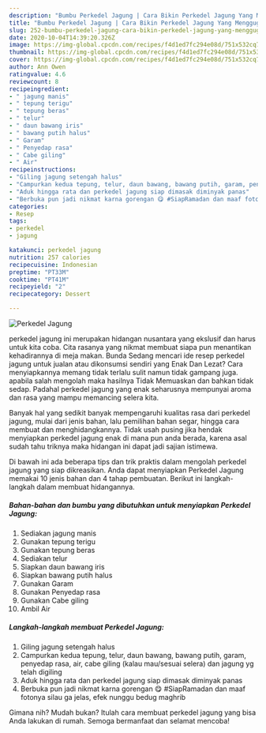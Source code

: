 ```yaml
---
description: "Bumbu Perkedel Jagung | Cara Bikin Perkedel Jagung Yang Menggugah Selera"
title: "Bumbu Perkedel Jagung | Cara Bikin Perkedel Jagung Yang Menggugah Selera"
slug: 252-bumbu-perkedel-jagung-cara-bikin-perkedel-jagung-yang-menggugah-selera
date: 2020-10-04T14:39:20.326Z
image: https://img-global.cpcdn.com/recipes/f4d1ed7fc294e08d/751x532cq70/perkedel-jagung-foto-resep-utama.jpg
thumbnail: https://img-global.cpcdn.com/recipes/f4d1ed7fc294e08d/751x532cq70/perkedel-jagung-foto-resep-utama.jpg
cover: https://img-global.cpcdn.com/recipes/f4d1ed7fc294e08d/751x532cq70/perkedel-jagung-foto-resep-utama.jpg
author: Ann Owen
ratingvalue: 4.6
reviewcount: 8
recipeingredient:
- " jagung manis"
- " tepung terigu"
- " tepung beras"
- " telur"
- " daun bawang iris"
- " bawang putih halus"
- " Garam"
- " Penyedap rasa"
- " Cabe giling"
- " Air"
recipeinstructions:
- "Giling jagung setengah halus"
- "Campurkan kedua tepung, telur, daun bawang, bawang putih, garam, penyedap rasa, air, cabe giling (kalau mau/sesuai selera) dan jagung yg telah digiling"
- "Aduk hingga rata dan perkedel jagung siap dimasak diminyak panas"
- "Berbuka pun jadi nikmat karna gorengan 😋 #SiapRamadan dan maaf fotonya silau ga jelas, efek nunggu bedug maghrib"
categories:
- Resep
tags:
- perkedel
- jagung

katakunci: perkedel jagung 
nutrition: 257 calories
recipecuisine: Indonesian
preptime: "PT33M"
cooktime: "PT41M"
recipeyield: "2"
recipecategory: Dessert

---
```



![Perkedel Jagung](https://img-global.cpcdn.com/recipes/f4d1ed7fc294e08d/751x532cq70/perkedel-jagung-foto-resep-utama.jpg)


perkedel jagung ini merupakan hidangan nusantara yang ekslusif dan harus untuk kita coba. Cita rasanya yang nikmat membuat siapa pun menantikan kehadirannya di meja makan.
Bunda Sedang mencari ide resep perkedel jagung untuk jualan atau dikonsumsi sendiri yang Enak Dan Lezat? Cara menyiapkannya memang tidak terlalu sulit namun tidak gampang juga. apabila salah mengolah maka hasilnya Tidak Memuaskan dan bahkan tidak sedap. Padahal perkedel jagung yang enak seharusnya mempunyai aroma dan rasa yang mampu memancing selera kita.

Banyak hal yang sedikit banyak mempengaruhi kualitas rasa dari perkedel jagung, mulai dari jenis bahan, lalu pemilihan bahan segar, hingga cara membuat dan menghidangkannya. Tidak usah pusing jika hendak menyiapkan perkedel jagung enak di mana pun anda berada, karena asal sudah tahu triknya maka hidangan ini dapat jadi sajian istimewa.




Di bawah ini ada beberapa tips dan trik praktis dalam mengolah perkedel jagung yang siap dikreasikan. Anda dapat menyiapkan Perkedel Jagung memakai 10 jenis bahan dan 4 tahap pembuatan. Berikut ini langkah-langkah dalam membuat hidangannya.

<!--inarticleads1-->

##### Bahan-bahan dan bumbu yang dibutuhkan untuk menyiapkan Perkedel Jagung:

1. Sediakan  jagung manis
1. Gunakan  tepung terigu
1. Gunakan  tepung beras
1. Sediakan  telur
1. Siapkan  daun bawang iris
1. Siapkan  bawang putih halus
1. Gunakan  Garam
1. Gunakan  Penyedap rasa
1. Gunakan  Cabe giling
1. Ambil  Air




<!--inarticleads2-->

##### Langkah-langkah membuat Perkedel Jagung:

1. Giling jagung setengah halus
1. Campurkan kedua tepung, telur, daun bawang, bawang putih, garam, penyedap rasa, air, cabe giling (kalau mau/sesuai selera) dan jagung yg telah digiling
1. Aduk hingga rata dan perkedel jagung siap dimasak diminyak panas
1. Berbuka pun jadi nikmat karna gorengan 😋 #SiapRamadan dan maaf fotonya silau ga jelas, efek nunggu bedug maghrib




Gimana nih? Mudah bukan? Itulah cara membuat perkedel jagung yang bisa Anda lakukan di rumah. Semoga bermanfaat dan selamat mencoba!
